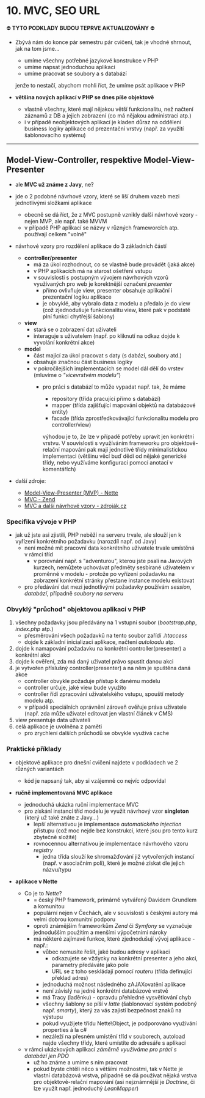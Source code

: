 # 10. MVC, SEO URL

:no_entry: **TYTO PODKLADY BUDOU TEPRVE AKTUALIZOVÁNY** :no_entry:

* Zbývá nám do konce pár semestru pár cvičení, tak je vhodné shrnout, jak na tom jsme...
    * umíme všechny potřebné jazykové konstrukce v PHP
    * umíme napsat jednoduchou aplikaci
    * umíme pracovat se soubory a s databází

  jenže to nestačí, abychom mohli říct, že umíme psát aplikace v PHP

* **většina nových aplikací v PHP se dnes píše objektově**
    * vlastně všechny, které mají nějakou větší funkcionalitu, než načtení záznamů z DB a jejich zobrazení (co má nějakou administraci atp.)
    * i v případě neobjektových aplikací je kladen důraz na oddělení business logiky aplikace od prezentační vrstvy (např. za využití šablonovacího systému)

---

## Model-View-Controller, respektive Model-View-Presenter
* ale **MVC už známe z Javy**, ne?
* jde o 2 podobné návrhové vzory, které se liší druhem vazeb mezi jednotlivými složkami aplikace
    * obecně se dá říct, že z MVC postupně vznikly další návrhové vzory - nejen MVP, ale např. také MVVM
    * v případě PHP aplikací se názvy v různých frameworcích atp. používají celkem "volně"
* návrhové vzory pro rozdělení aplikace do 3 základních částí
    * **controller/presenter**
        * má za úkol rozhodnout, co se vlastně bude provádět (jaká akce)
        * v PHP aplikacích má na starost ošetření vstupu
        * v souvislosti s postupným vývojem návrhových vzorů využívaných pro web je korektnější označení *presenter*
            * přímo ovlivňuje view, presenter obsahuje aplikační i prezentační logiku aplikace
            * je obvyklé, aby vybralo data z modelu a předalo je do view (což zjednodušuje funkcionalitu view, které pak v podstatě plní funkci chytřejší šablony)
    * **view**
        * stará se o zobrazení dat uživateli
        * interaguje s uživatelem (např. po kliknutí na odkaz dojde k vyvolání konkrétní akce)
    * **model**
        * část mající za úkol pracovat s daty (s dabází, soubory atd.)
        * obsahuje značnou část business logiky
        * v pokročilejších implementacích se model dál dělí do vrstev (mluvíme o *"vícevrstvém modelu"*)
            * pro práci s databází to může vypadat např. tak, že máme
                * repository (třída pracující přímo s databází)
                * mapper (třída zajišťující mapování objektů na databázové entity)
                * facade (třída zprostředkovávající funkcionalitu modelu pro controller/view)

              výhodou je to, že lze v případě potřeby upravit jen konkrétní vrstvu. V souvislosti s využíváním frameworku pro objektově-relační mapování pak mají jednotlivé třídy minimalistickou implementaci (většinu věcí buď dědí od nějaké generické třídy, nebo využíváme konfiguraci pomocí anotací v komentářích)

* další zdroje:
    * [Model-View-Presenter (MVP) - Nette](https://doc.nette.org/cs/0.9/model-view-presenter)
    * [MVC - Zend](http://framework.zend.com/manual/1.12/en/learning.quickstart.intro.html)
    * [MVC a další návrhové vzory - zdroják.cz](https://www.zdrojak.cz/serialy/mvc-a-dalsi-prezentacni-vzory/)

### Specifika vývoje v PHP
* jak už jste asi zjistili, PHP neběží na serveru trvale, ale slouží jen k vyřízení konkrétního požadavku (narozdíl např. od Javy)
    * není možné mít pracovní data konkrétního uživatele trvale umístěná v rámci tříd
        * v porovnání např. s "adventurou", kterou jste psali na Javových kurzech, nemůžete uchovávat předměty sesbírané uživatelem v proměnné v modelu - protože po vyřízení požadavku na zobrazení konkrétní stránky přestane instance modelu existovat
    * pro předávání dat mezi jednotlivými požadavky používám *session*, *databází*, případně *soubory na serveru*

### Obvyklý "průchod" objektovou aplikací v PHP
1. všechny požadavky jsou předávány na 1 vstupní soubor (*bootstrap.php*, *index.php* atp.)
    * přesměrování všech požadavků na tento soubor zařídí *.htaccess*
    * dojde k základní inicializaci aplikace, načtení *autoloadu* atp.
2. dojde k namapování požadavku na konkrétní controller(presenter) a konkrétní akci
3. dojde k ověření, zda má daný uživatel právo spustit danou akci
4. je vytvořen příslušný controller(presenter) a na něm je spuštěna daná akce
    * controller obvykle požaduje přístup k danému modelu
    * controller určuje, jaké view bude využito
    * controller řídí zpracování uživatelského vstupu, spouští metody modelu atp.
    * v případě speciálních oprávnění zároveň ověřuje práva uživatele (např. zda může uživatel editovat jen vlastní článek v CMS)
5. view presentuje data uživateli
6. celá aplikace je uvolněna z paměti
    * pro zrychlení dalších průchodů se obvykle využívá cache

### Praktické příklady
* objektové aplikace pro dnešní cvičení najdete v podkladech ve 2 různých variantách
    * kód je napsaný tak, aby si vzájemně co nejvíc odpovídal

* **ručně implementovaná MVC aplikace**
    * jednoduchá ukázka ruční implementace MVC
    * pro získání instancí tříd modelu je využit návrhový vzor **singleton** (který už také znáte z Javy...)
        * lepší alternativou je implementace *automatického injection* přístupu (což moc nejde bez konstrukcí, které jsou pro tento kurz zbytečně složité)
        * rovnocennou alternativou je implementace návrhového vzoru *registry*
            * jedna třída slouží ke shromažďování již vytvořených instancí (např. v asociačním poli), které je možné získat dle jejich názvu/typu

* **aplikace v Nette**
    * Co je to *Nette*?
        * = český PHP framework, primárně vytvářený Davidem Grundlem a komunitou
        * populární nejen v Čechách, ale v souvislosti s českými autory má velmi dobrou komunitní podporu
        * oproti známějším frameworkům *Zend* či *Symfony* se vyznačuje jednodušším použitím a menšími výpočetními nároky
        * má některé zajímavé funkce, které zjednodušují vývoj aplikace - např.:
            * vůbec nemusíte řešit, jaké budou adresy v aplikaci
                * odkazujete se vždycky na konkrétní presenter a jeho akci, parametry předáváte jako pole
                * URL se z toho seskládají pomocí *routeru* (třída definující překlad adres)
            * jednoduchá možnost následného zAJAXovatění aplikace
            * není závislý na jedné konkrétní databázové vrstvě
            * má Tracy (laděnku) - opravdu přehledné vysvětlování chyb
            * všechny šablony se píší v *latte* (šablonovací systém podobný např. *smarty*), který za vás zajistí bezpečnost znaků na výstupu
            * pokud využijete třídu Nette\Object, je podporováno využívání properties á la c#
            * nezáleží na přesném umístění tříd v souborech, autoload najde všechny třídy, které umístíte do adresáře s aplikací
    * v rámci ukázkových aplikací *záměrně využíváme pro práci s databází jen PDO*
        * už ho známe a umíme s ním pracovat
        * pokud byste chtěli něco s většími možnostmi, tak v Nette je vlastní databázová vrstva, případně se dá používat nějaká vrstva pro objektově-relační mapování (asi nejznámnější je *Doctrine*, či lze využít např. jednoduchý *LeanMapper*)